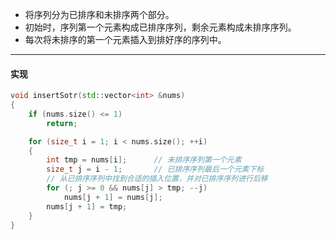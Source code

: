 * 将序列分为已排序和未排序两个部分。
* 初始时，序列第一个元素构成已排序序列，剩余元素构成未排序序列。
* 每次将未排序的第一个元素插入到排好序的序列中。

---

#### 实现

```cpp
void insertSotr(std::vector<int> &nums)
{
    if (nums.size() <= 1)
        return;

    for (size_t i = 1; i < nums.size(); ++i)
    {
        int tmp = nums[i];   	// 未排序序列第一个元素
        size_t j = i - 1;      	// 已排序序列最后一个元素下标
        // 从已排序序列中找到合适的插入位置，并对已排序序列进行后移
        for (; j >= 0 && nums[j] > tmp; --j)
            nums[j + 1] = nums[j];
        nums[j + 1] = tmp;
    }
}
```

